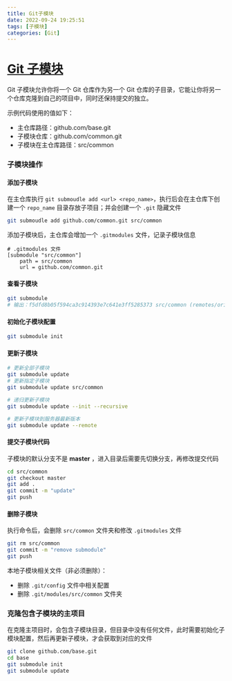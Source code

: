 ```yaml
---
title: Git子模块
date: 2022-09-24 19:25:51
tags: [子模块]
categories: [Git]
---
```

# [Git 子模块](https://www.cnblogs.com/renjt1991/p/15925259.html)

Git 子模块允许你将一个 Git 仓库作为另一个 Git 仓库的子目录，它能让你将另一个仓库克隆到自己的项目中，同时还保持提交的独立。

示例代码使用的值如下：

- 主仓库路径：github.com/base.git
- 子模块仓库：github.com/common.git
- 子模块在主仓库路径：src/common

### 子模块操作

#### 添加子模块

在主仓库执行 `git submoudle add <url> <repo_name>`，执行后会在主仓库下创建一个 `repo_name` 目录存放子项目；并会创建一个 `.git` 隐藏文件

```bash
git submoudle add github.com/common.git src/common
```

添加子模块后，主仓库会增加一个 `.gitmodules` 文件，记录子模块信息

```properties
# .gitmodules 文件
[submodule "src/common"]
	path = src/common
	url = github.com/common.git
```

#### 查看子模块

```bash
git submodule
# 输出：f5dfd8b05f594ca3c914393e7c641e3ff5285373 src/common (remotes/origin/HEAD)
```

#### 初始化子模块配置

```bash
git submodule init
```

#### 更新子模块

```bash
# 更新全部子模块
git submodule update
# 更新指定子模块
git submodule update src/common

# 递归更新子模块
git submodule update --init --recursive

# 更新子模块到服务器最新版本
git submodule update --remote
```

#### 提交子模块代码

子模块的默认分支不是 **master** ，进入目录后需要先切换分支，再修改提交代码

```bash
cd src/common
git checkout master
git add .
git commit -m "update"
git push
```

#### 删除子模块

执行命令后，会删除 `src/common` 文件夹和修改 `.gitmodules` 文件

```bash
git rm src/common
git commit -m "remove submodule"
git push
```

本地子模块相关文件（非必须删除）：

- 删除 `.git/config` 文件中相关配置
- 删除 `.git/modules/src/common` 文件夹

### 克隆包含子模块的主项目

在克隆主项目时，会包含子模块目录，但目录中没有任何文件，此时需要初始化子模块配置，然后再更新子模块，才会获取到对应的文件

```bash
git clone github.com/base.git
cd base
git submodule init
git submodule update
```
